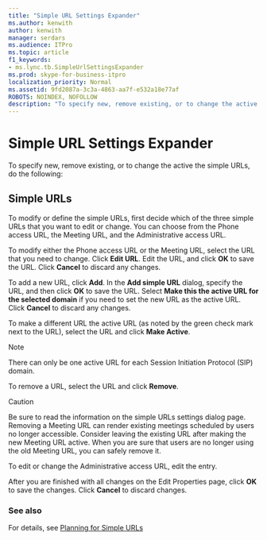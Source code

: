 ```yaml
---
title: "Simple URL Settings Expander"
ms.author: kenwith
author: kenwith
manager: serdars
ms.audience: ITPro
ms.topic: article
f1_keywords:
- ms.lync.tb.SimpleUrlSettingsExpander
ms.prod: skype-for-business-itpro
localization_priority: Normal
ms.assetid: 9fd2087a-3c3a-4863-aa7f-e532a18e77af
ROBOTS: NOINDEX, NOFOLLOW
description: "To specify new, remove existing, or to change the active the simple URLs, do the following:"
---
```


# Simple URL Settings Expander

To specify new, remove existing, or to change the active the simple URLs, do the following:

## Simple URLs

To modify or define the simple URLs, first decide which of the three simple URLs that you want to edit or change. You can choose from the Phone access URL, the Meeting URL, and the Administrative access URL.

To modify either the Phone access URL or the Meeting URL, select the URL that you need to change. Click **Edit URL**. Edit the URL, and click **OK** to save the URL. Click **Cancel** to discard any changes.

To add a new URL, click **Add**. In the **Add simple URL** dialog, specify the URL, and then click **OK** to save the URL. Select **Make this the active URL for the selected domain** if you need to set the new URL as the active URL. Click **Cancel** to discard any changes.

To make a different URL the active URL (as noted by the green check mark next to the URL), select the URL and click **Make Active**.

> [!NOTE]
> There can only be one active URL for each Session Initiation Protocol (SIP) domain.

To remove a URL, select the URL and click **Remove**.

> [!CAUTION]
> Be sure to read the information on the simple URLs settings dialog page. Removing a Meeting URL can render existing meetings scheduled by users no longer accessible. Consider leaving the existing URL after making the new Meeting URL active. When you are sure that users are no longer using the old Meeting URL, you can safely remove it.

To edit or change the Administrative access URL, edit the entry.

After you are finished with all changes on the Edit Properties page, click **OK** to save the changes. Click **Cancel** to discard changes.

###  See also

For details, see [Planning for Simple URLs](https://technet.microsoft.com/library/20e4f4b6-b7ff-4297-b00d-d1211ee800ac.aspx)


